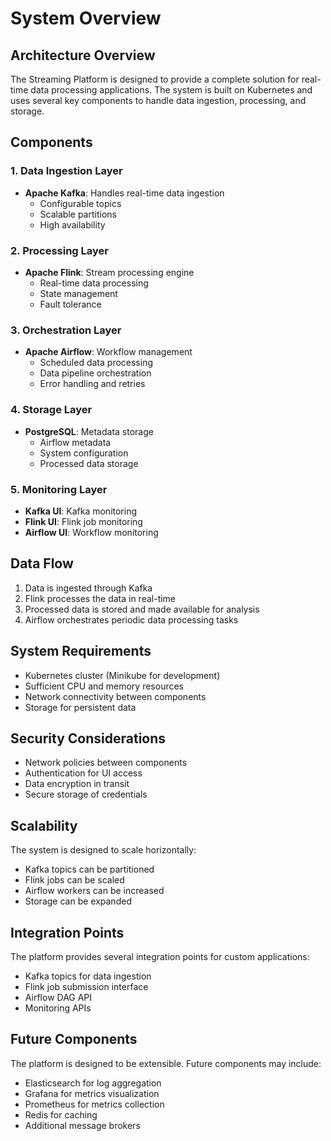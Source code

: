 # System Overview

## Architecture Overview

The Streaming Platform is designed to provide a complete solution for real-time data processing applications. The system is built on Kubernetes and uses several key components to handle data ingestion, processing, and storage.

## Components

### 1. Data Ingestion Layer
- **Apache Kafka**: Handles real-time data ingestion
  - Configurable topics
  - Scalable partitions
  - High availability

### 2. Processing Layer
- **Apache Flink**: Stream processing engine
  - Real-time data processing
  - State management
  - Fault tolerance

### 3. Orchestration Layer
- **Apache Airflow**: Workflow management
  - Scheduled data processing
  - Data pipeline orchestration
  - Error handling and retries

### 4. Storage Layer
- **PostgreSQL**: Metadata storage
  - Airflow metadata
  - System configuration
  - Processed data storage

### 5. Monitoring Layer
- **Kafka UI**: Kafka monitoring
- **Flink UI**: Flink job monitoring
- **Airflow UI**: Workflow monitoring

## Data Flow

1. Data is ingested through Kafka
2. Flink processes the data in real-time
3. Processed data is stored and made available for analysis
4. Airflow orchestrates periodic data processing tasks

## System Requirements

- Kubernetes cluster (Minikube for development)
- Sufficient CPU and memory resources
- Network connectivity between components
- Storage for persistent data

## Security Considerations

- Network policies between components
- Authentication for UI access
- Data encryption in transit
- Secure storage of credentials

## Scalability

The system is designed to scale horizontally:
- Kafka topics can be partitioned
- Flink jobs can be scaled
- Airflow workers can be increased
- Storage can be expanded

## Integration Points

The platform provides several integration points for custom applications:
- Kafka topics for data ingestion
- Flink job submission interface
- Airflow DAG API
- Monitoring APIs

## Future Components

The platform is designed to be extensible. Future components may include:
- Elasticsearch for log aggregation
- Grafana for metrics visualization
- Prometheus for metrics collection
- Redis for caching
- Additional message brokers 